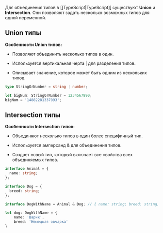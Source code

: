 Для объединения типов в [[TypeScript|TypeScript]] существуют **Union** и **Intersection**. Они позволяют задать несколько возможных типов для одной переменной.

## Union типы

**Особенности Union типов:**

- Позволяют объединить несколько типов в один.

- Используется вертикальная черта | для разделения типов.

- Описывает значение, которое может быть одним из нескольких типов.

```TypeScript
type StringOrNumber = string | number;

let bigNum: StringOrNumber = 1234567890;
bigNum = '14882281337093';
```

## Intersection типы

**Особенности Intersection типов:**

- Объединяют несколько типов в один более специфичный тип.

- Используется амперсанд & для объединения типов.

- Создает новый тип, который включает все свойства всех объединяемых типов.

```TypeScript
interface Animal = {
  name: string;
};

interface Dog = {
  breed: string;
};

interface DogWithName = Animal & Dog; // { name: string; breed: string; }

let dog: DogWithName = {
	name: 'Шарик',
	breed: 'Немецкая овчарка'
}
```